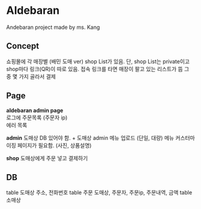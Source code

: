 # Aldebaran

Andebaran project made by ms. Kang

## Concept

쇼핑몰에 각 매장별 (배민 도매 ver)
shop List가 있음. 단, shop List는 private이고 shop마다 링크(QR)이 따로 있음.
접속 링크를 타면 매장이 팔고 있는 리스트가 뜸
그 중 몇 가지 골라서 결제

## Page

**aldebaran admin page**  
로그에 주문목록 (주문자 ip)  
에러 목록  
 
**admin**
도매상 DB 있어야 함. + 도매상 admin
메뉴 업로드 (단일, 대량)
메뉴 커스터마이징 페이지가 필요함. (사진, 상품설명)

**shop**
도매상에게 주문 넣고 결제하기

## DB

table 도매상
주소, 전화번호
table 주문
도매상, 주문자, 주문ip, 주문내역, 금액
table 소매상
